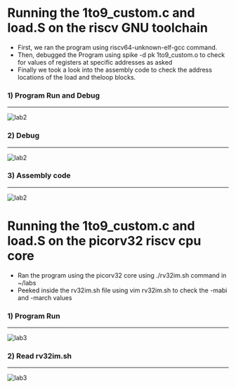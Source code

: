 # Running the 1to9_custom.c and load.S on the riscv GNU toolchain

* First, we ran the program using riscv64-unknown-elf-gcc command.
* Then, debugged the Program using spike -d pk 1to9_custom.o to check for values of registers at specific addresses as asked
* Finally we took a look into the assembly code to check the address locations of the load and theloop blocks.

### 1) Program Run and Debug

---
![lab2](https://github.com/RISCV-MYTH-WORKSHOP/riscv_myth_workshop_jun21-ninja3011/blob/master/Day2/myth_day2_lab2_1.PNG)
### 2) Debug

---
![lab2](https://github.com/RISCV-MYTH-WORKSHOP/riscv_myth_workshop_jun21-ninja3011/blob/master/Day2/myth_day2_lab2_2.PNG)
### 3) Assembly code

---
![lab2](https://github.com/RISCV-MYTH-WORKSHOP/riscv_myth_workshop_jun21-ninja3011/blob/master/Day2/myth_day2_lab2_3.PNG)

# Running the 1to9_custom.c and load.S on the picorv32 riscv cpu core

* Ran the program using the picorv32 core using ./rv32im.sh command in ~/labs
* Peeked inside the rv32im.sh file using vim rv32im.sh to check the -mabi and -march values

### 1) Program Run 

---
![lab3](https://github.com/RISCV-MYTH-WORKSHOP/riscv_myth_workshop_jun21-ninja3011/blob/master/Day2/myth_day2_lab3_1.PNG)

### 2) Read rv32im.sh

---
![lab3](https://user-images.githubusercontent.com/51434707/121593950-14d06080-ca5a-11eb-85de-8cf8dcf1a2dc.png)
